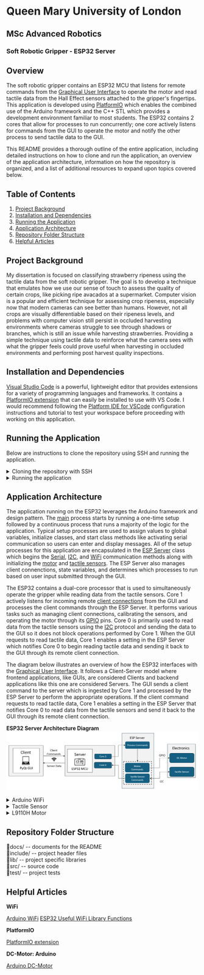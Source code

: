 # Queen Mary University of London
## MSc Advanced Robotics
### Soft Robotic Gripper - ESP32 Server

## Overview
The soft robotic gripper contains an ESP32 MCU that listens for remote commands from the [Graphical User Interface](https://github.com/gpoell/qmul-rbh-gui) to operate the motor and read tactile data from the Hall Effect sensors attached to the gripper's fingertips. This application is developed using [PlatformIO](https://docs.platformio.org/en/latest/what-is-platformio.html) which enables the combined use of the Arduino framework and the C++ STL which provides a development environment familiar to most students. The ESP32 contains 2 cores that allow for processes to run concurrently; one core actively listens for commands from the GUI to operate the motor and notify the other process to send tactile data to the GUI.

This README provides a thorough outline of the entire application, including detailed instructions on how to clone and run the application, an overview of the application architecture, information on how the repository is organized, and a list of additional resources to expand upon topics covered below.

## Table of Contents
1. [Project Background](#project-background)
1. [Installation and Dependencies](#installation-and-dependencies)
2. [Running the Application](#running-the-application)
3. [Application Architecture](#application-architecture)
4. [Repository Folder Structure](#repository-folder-structure)
5. [Helpful Articles](#helpful-articles)

## Project Background
My dissertation is focused on classifying strawberry ripeness using the tactile data from the soft robotic gripper. The goal is to develop a technique that emulates how we use our sense of touch to assess the quality of certain crops, like picking ripe avacados at a supermarket. Computer vision is a popular and efficient technique for assessing crop ripeness, especially now that modern cameras can see better than humans. However, not all crops are visually differentiable based on their ripeness levels, and problems with computer vision still persist in occluded harvesting environments where cameras struggle to see through shadows or branches, which is still an issue while harvesting strawberries. Providing a simple technique using tactile data to reinforce what the camera sees with what the gripper feels could prove useful when harvesting in occluded environments and performing post harvest quality inspections.

## Installation and Dependencies
[Visual Studio Code](https://code.visualstudio.com/) is a powerful, lightweight editor that provides extensions for a variety of programming languages and frameworks. It contains a [PlatformIO extension](https://docs.platformio.org/en/latest/integration/ide/vscode.html) that can easily be installed to use with VS Code. I would recommend following the [Platform IDE for VSCode](https://docs.platformio.org/en/latest/integration/ide/vscode.html#ide-vscode) configuration instructions and tutorial to test your workspace before proceeding with working on this application.

## Running the Application
Below are instructions to clone the repository using SSH and running the application.

<details>
<summary>Cloning the repository with SSH</summary>

1. Install the latest version of [Git.](https://git-scm.com/downloads)
2. Connect to your GitHub account with SSH: [Connecting to GitHub with SSH](https://docs.github.com/en/authentication/connecting-to-github-with-ssh "Connecting to GitHub with SSH"). Specifically use the instructions below
    1. <https://docs.github.com/en/authentication/connecting-to-github-with-ssh/generating-a-new-ssh-key-and-adding-it-to-the-ssh-agent>
    2. <https://docs.github.com/en/authentication/connecting-to-github-with-ssh/adding-a-new-ssh-key-to-your-github-account>
3. Create a directory called PlatformIO. PlatformIO requires this folder to detect the workspace.
4. Clone the repository under the PlatformIO directory:
```
git clone git@github.com:gpoell/qmul-rbh-esp32.git
```
</details>

<details>
<summary>Running the application</summary>

Open the repository with VS Code once PlatformIO is installed. PlatformIO should automatically detect the platformio.ini file at the root level of the repository and configure your PlatformIO workspace. PlatformIO provides similar features to Arduino and follows the same process of building, uploading, and opening the Serial Monitor. I would recommend starting with the [PlatformIO Quick Start](https://docs.platformio.org/en/latest/integration/ide/vscode.html) example to ensure everything is configured correctly.

1. Build the workspace
2. Upload the executable to the ESP32
3. Open the Serial Monitor

<b>Note:</b>  
The WiFi connection details are automatically read from a header file called secrets.h inside of the includes/ directory. This file is included in the .gitignore so it should remain local to your workspace, and it should contain your connection details in the following format:  
<b>secrets.h</b>

```
#ifndef secrets_h
#define secrets_h

struct wifi_creds {
    const char ssid[5] = "SSID";
    const char passwd[8] = "password";
};

#endif
```
</details>

## Application Architecture
The application running on the ESP32 leverages the Arduino framework and design pattern. The [main](src/main.cpp) process starts by running a one-time setup followed by a continuous process that runs a majority of the logic for the application. Typical setup processes are used to assign values to global variables, initialize classes, and start class methods like activating serial communication so users can enter and display messages. All of the setup processes for this application are encapsulated in the [ESP Server](include/ESPServer.h) class which begins the [Serial](https://www.arduino.cc/reference/en/language/functions/communication/serial/), [I2C](https://www.arduino.cc/reference/en/language/functions/communication/wire/), and [WiFi](https://www.arduino.cc/reference/en/libraries/wifi/) communication methods along with initializing the [motor](include/L9110HMotor.h) and [tactile sensors](include/TactileSensor.h). The ESP Server also manages client connenctions, state variables, and determines which processes to run based on user input submitted through the GUI.

The ESP32 contains a dual-core processor that is used to simultaneously operate the gripper while reading data from the tactile sensors. Core 1 actively listens for incoming remote [client connections](https://reference.arduino.cc/reference/en/libraries/wifi/wificlient/) from the GUI and processes the client commands through the ESP Server. It performs various tasks such as managing client connections, calibrating the sensors, and operating the motor through its [GPIO](https://www.arduino.cc/reference/en/language/functions/digital-io/digitalwrite/) pins. Core 0 is primarily used to read data from the tactile sensors using the [I2C](https://www.arduino.cc/reference/en/language/functions/communication/wire/) protocol and sending the data to the GUI so it does not block operations performed by Core 1. When the GUI requests to read tactile data, Core 1 enables a setting in the ESP Server which notifies Core 0 to begin reading tactile data and sending it back to the GUI through its remote client connection.

The diagram below illustrates an overview of how the ESP32 interfaces with the [Graphical User Interface](https://github.com/gpoell/qmul-rbh-gui). It follows a Client-Server model where frontend applications, like GUIs, are considered Clients and backend applications like this one are considered Servers. The GUI sends a client command to the server which is ingested by Core 1 and processed by the ESP Server to perform the appropriate operations. If the client command requests to read tactile data, Core 1 enables a setting in the ESP Server that notifies Core 0 to read data from the tactile sensors and send it back to the GUI through its remote client connection.

<b>ESP32 Server Architecture Diagram</b>
<picture>
    <img src='docs/esp_architecture.png'>
</pictuer>

<details>
<summary>Arduino WiFi</summary>

The [Arduino WiFi](https://www.arduino.cc/reference/en/libraries/wifi/) libraries are used to create the server running on the ESP32. During setup, the [ESP Server](include/ESPServer.h) is initialized which sets the IP configuration, connects to the network defined in secrets.h, and starts the [server](https://www.arduino.cc/reference/en/libraries/wifi/server.begin). Core1 actively listens and processes incoming [WiFiClient](https://www.arduino.cc/reference/en/libraries/wifi/wificlient) connections. Data is sent back to the GUI through the [client.print()](https://www.arduino.cc/reference/en/libraries/wifi/client.print) method.
</details>

<details>
<summary>Tactile Sensor</summary>

The [Tactile Sensor](include/TactileSensor.h) is composed of 4 [MLX90393](include/MLX90393.h) Hall Effect sensors that record magnetic flux density measurements in 3 dimensions. Each Hall Effect sensor has a magnet suspended slightly above it in a soft silicon material which create larger magnetic flux readings as they are pressed towards the sensors. These recordings are captured using I2C and the Arduino Wire library. The memory addresses containing the 3 dimensional recordings of for the Hall Effect sensors are found in its [datasheet](docs/MLX90393-Datasheet-Melexis.PDF). 
</details>

<details>
<summary>L9110H Motor</summary>

The actuator for the soft robotic gripper is a [RS PRO Brushed Geared DC Geared Motor](https://my.rs-online.com/web/p/dc-motors/4130600) connected to a [L9110H H-Bridge Motor Driver](https://www.adafruit.com/product/4489). The motor terminals can be connected to the ESP32 GPIO pins 18 and 19 where the direction of the motor is controlled by supplying power to one of the pins using Arduino's digitalWrite method. The [L9110H Motor](include/L9110HMotor.h) is a simple module containing methods for initializing the pins, and opening and closing the gripper.
</details>

## Repository Folder Structure
📁docs/         -- documents for the README  
📁include/      -- project header files  
📁lib/          -- project specific libraries  
📁src/          -- source code  
📁test/         -- project tests

## Helpful Articles
<b>WiFi</b>  

[Arduino WiFi](https://www.arduino.cc/reference/en/libraries/wifi/)
[ESP32 Useful WiFi Library Functions](https://randomnerdtutorials.com/esp32-useful-WiFi-functions-arduino/)

<b>PlatformIO</b>  

[PlatformIO extension](https://docs.platformio.org/en/latest/integration/ide/vscode.html)

<b>DC-Motor: Arduino</b>  

[Arduino DC-Motor](https://arduinogetstarted.com/tutorials/arduino-dc-motor?utm_content=cmp-true)